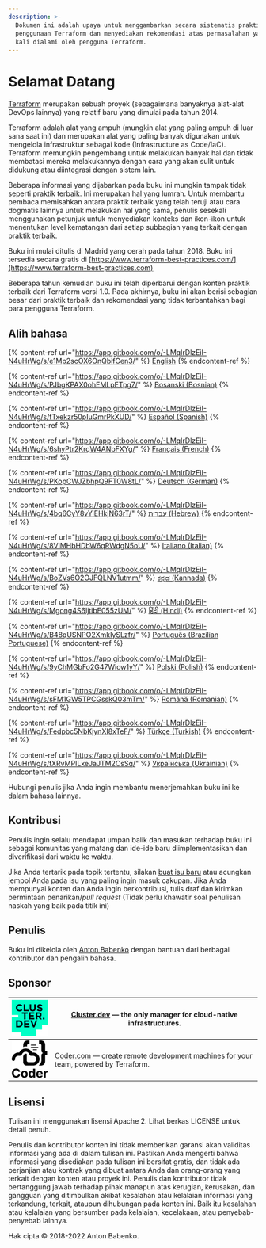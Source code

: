 ```yaml
---
description: >-
  Dokumen ini adalah upaya untuk menggambarkan secara sistematis praktik terbaik
  penggunaan Terraform dan menyediakan rekomendasi atas permasalahan yang sering
  kali dialami oleh pengguna Terraform.
---
```


# Selamat Datang

[Terraform](https://www.terraform.io) merupakan sebuah proyek (sebagaimana banyaknya alat-alat DevOps lainnya) yang relatif baru yang dimulai pada tahun 2014.

Terraform adalah alat yang ampuh (mungkin alat yang paling ampuh di luar sana saat ini) dan merupakan alat yang paling banyak digunakan untuk mengelola infrastruktur sebagai kode (Infrastructure as Code/IaC). Terraform memungkin pengembang untuk melakukan banyak hal dan tidak membatasi mereka melakukannya dengan cara yang akan sulit untuk didukung atau diintegrasi dengan sistem lain.

Beberapa informasi yang dijabarkan pada buku ini mungkin tampak tidak seperti praktik terbaik. Ini merupakan hal yang lumrah. Untuk membantu pembaca memisahkan antara praktik terbaik yang telah teruji atau cara dogmatis lainnya untuk melakukan hal yang sama, penulis sesekali menggunakan petunjuk untuk menyediakan konteks dan ikon-ikon untuk menentukan level kematangan dari setiap subbagian yang terkait dengan praktik terbaik.

Buku ini mulai ditulis di Madrid yang cerah pada tahun 2018. Buku ini tersedia secara gratis di [https://www.terraform-best-practices.com/](https://www.terraform-best-practices.com)

Beberapa tahun kemudian buku ini telah diperbarui dengan konten praktik terbaik dari Terraform versi 1.0. Pada akhirnya, buku ini akan berisi sebagian besar dari praktik terbaik dan rekomendasi yang tidak terbantahkan bagi para pengguna Terraform.

## Alih bahasa

{% content-ref url="https://app.gitbook.com/o/-LMqIrDlzEiI-N4uHrWg/s/e1Mp2scOX6OnQbifCen3/" %}
[English](https://app.gitbook.com/o/-LMqIrDlzEiI-N4uHrWg/s/e1Mp2scOX6OnQbifCen3/)
{% endcontent-ref %}

{% content-ref url="https://app.gitbook.com/o/-LMqIrDlzEiI-N4uHrWg/s/PJbgKPAX0ohEMLpETpg7/" %}
[Bosanski (Bosnian)](https://app.gitbook.com/o/-LMqIrDlzEiI-N4uHrWg/s/PJbgKPAX0ohEMLpETpg7/)
{% endcontent-ref %}

{% content-ref url="https://app.gitbook.com/o/-LMqIrDlzEiI-N4uHrWg/s/fTxekzr50pIuGmrPkXUD/" %}
[Español (Spanish)](https://app.gitbook.com/o/-LMqIrDlzEiI-N4uHrWg/s/fTxekzr50pIuGmrPkXUD/)
{% endcontent-ref %}

{% content-ref url="https://app.gitbook.com/o/-LMqIrDlzEiI-N4uHrWg/s/6shyPtr2KrqW4ANbFXYg/" %}
[Français (French)](https://app.gitbook.com/o/-LMqIrDlzEiI-N4uHrWg/s/6shyPtr2KrqW4ANbFXYg/)
{% endcontent-ref %}

{% content-ref url="https://app.gitbook.com/o/-LMqIrDlzEiI-N4uHrWg/s/PKopCWJZbhpQ9FT0W8tL/" %}
[Deutsch (German)](https://app.gitbook.com/o/-LMqIrDlzEiI-N4uHrWg/s/PKopCWJZbhpQ9FT0W8tL/)
{% endcontent-ref %}

{% content-ref url="https://app.gitbook.com/o/-LMqIrDlzEiI-N4uHrWg/s/4bq6CyY8vYiEHkjN63rT/" %}
[עברית (Hebrew)](https://app.gitbook.com/o/-LMqIrDlzEiI-N4uHrWg/s/4bq6CyY8vYiEHkjN63rT/)
{% endcontent-ref %}

{% content-ref url="https://app.gitbook.com/o/-LMqIrDlzEiI-N4uHrWg/s/8VlMHbHDbW6qRWdgN5oU/" %}
[Italiano (Italian)](https://app.gitbook.com/o/-LMqIrDlzEiI-N4uHrWg/s/8VlMHbHDbW6qRWdgN5oU/)
{% endcontent-ref %}

{% content-ref url="https://app.gitbook.com/o/-LMqIrDlzEiI-N4uHrWg/s/BoZVs6O2OJFQLNV1utmm/" %}
[ಕನ್ನಡ (Kannada)](https://app.gitbook.com/o/-LMqIrDlzEiI-N4uHrWg/s/BoZVs6O2OJFQLNV1utmm/)
{% endcontent-ref %}

{% content-ref url="https://app.gitbook.com/o/-LMqIrDlzEiI-N4uHrWg/s/Mgong4S6IjtibE055zUM/" %}
[हिंदी (Hindi)](https://app.gitbook.com/o/-LMqIrDlzEiI-N4uHrWg/s/Mgong4S6IjtibE055zUM/)
{% endcontent-ref %}

{% content-ref url="https://app.gitbook.com/o/-LMqIrDlzEiI-N4uHrWg/s/B48qUSNPO2XmkIySLzfr/" %}
[Português (Brazilian Portuguese)](https://app.gitbook.com/o/-LMqIrDlzEiI-N4uHrWg/s/B48qUSNPO2XmkIySLzfr/)
{% endcontent-ref %}

{% content-ref url="https://app.gitbook.com/o/-LMqIrDlzEiI-N4uHrWg/s/9yChMGbFo2G47Wiow1yY/" %}
[Polski (Polish)](https://app.gitbook.com/o/-LMqIrDlzEiI-N4uHrWg/s/9yChMGbFo2G47Wiow1yY/)
{% endcontent-ref %}

{% content-ref url="https://app.gitbook.com/o/-LMqIrDlzEiI-N4uHrWg/s/sFM1GW5TPCGsskQ03mTm/" %}
[Română (Romanian)](https://app.gitbook.com/o/-LMqIrDlzEiI-N4uHrWg/s/sFM1GW5TPCGsskQ03mTm/)
{% endcontent-ref %}

{% content-ref url="https://app.gitbook.com/o/-LMqIrDlzEiI-N4uHrWg/s/Fedpbc5NbKjynXI8xTeF/" %}
[Türkçe (Turkish)](https://app.gitbook.com/o/-LMqIrDlzEiI-N4uHrWg/s/Fedpbc5NbKjynXI8xTeF/)
{% endcontent-ref %}

{% content-ref url="https://app.gitbook.com/o/-LMqIrDlzEiI-N4uHrWg/s/tXRvMPILxeJaJTM2CsSq/" %}
[Українська (Ukrainian)](https://app.gitbook.com/o/-LMqIrDlzEiI-N4uHrWg/s/tXRvMPILxeJaJTM2CsSq/)
{% endcontent-ref %}

Hubungi penulis jika Anda ingin membantu menerjemahkan buku ini ke dalam bahasa lainnya.

## Kontribusi

Penulis ingin selalu mendapat umpan balik dan masukan terhadap buku ini sebagai komunitas yang matang dan ide-ide baru diimplementasikan dan diverifikasi dari waktu ke waktu.

Jika Anda tertarik pada topik tertentu, silakan [buat isu baru](https://github.com/antonbabenko/terraform-best-practices/issues) atau acungkan jempol Anda pada isu yang paling ingin masuk cakupan. Jika Anda mempunyai konten dan Anda ingin berkontribusi, tulis draf dan kirimkan permintaan penarikan/_pull request_ (Tidak perlu khawatir soal penulisan naskah yang baik pada titik ini)

## Penulis

Buku ini dikelola oleh [Anton Babenko](https://github.com/antonbabenko) dengan bantuan dari berbagai kontributor dan pengalih bahasa.

## Sponsor

| [![](.gitbook/assets/cluster-dev-logo-site.png)](https://cluster.dev) | [Cluster.dev](http://cluster.dev) — the only manager for cloud-native infrastructures.                   |
| --------------------------------------------------------------------- | -------------------------------------------------------------------------------------------------------- |
| [![](.gitbook/assets/coder-logo-for-sponsor.png)](http://coder.com/)  | [Coder.com](http://coder.com/) — create remote development machines for your team, powered by Terraform. |

## Lisensi

Tulisan ini menggunakan lisensi Apache 2. Lihat berkas LICENSE untuk detail penuh.

Penulis dan kontributor konten ini tidak memberikan garansi akan validitas informasi yang ada di dalam tulisan ini. Pastikan Anda mengerti bahwa informasi yang disediakan pada tulisan ini bersifat gratis, dan tidak ada perjanjian atau kontrak yang dibuat antara Anda dan orang-orang yang terkait dengan konten atau proyek ini. Penulis dan kontributor tidak bertanggung jawab terhadap pihak manapun atas kerugian, kerusakan, dan gangguan yang ditimbulkan akibat kesalahan atau kelalaian informasi yang terkandung, terkait, ataupun dihubungan pada konten ini. Baik itu kesalahan atau kelalaian yang bersumber pada kelalaian, kecelakaan, atau penyebab-penyebab lainnya.

Hak cipta © 2018-2022 Anton Babenko.

